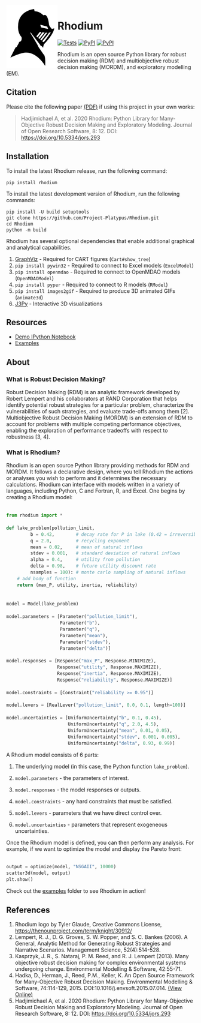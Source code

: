<img align="left" src="logo.png" />

# Rhodium

[![Tests](https://github.com/Project-Platypus/Rhodium/actions/workflows/tests.yml/badge.svg)](https://github.com/Project-Platypus/Rhodium/actions/workflows/tests.yml)
[![PyPI](https://img.shields.io/pypi/v/Rhodium.svg)](https://pypi.python.org/pypi/Rhodium)
[![PyPI](https://img.shields.io/pypi/dm/Rhodium.svg)](https://pypi.python.org/pypi/Rhodium)

Rhodium is an open source Python library for robust decision making (RDM) and multiobjective robust decision
making (MORDM), and exploratory modelling (EM).

## Citation

Please cite the following paper [(PDF)](https://par.nsf.gov/servlets/purl/10314245) if using this project in your own works:

> Hadjimichael A, et al. 2020 Rhodium: Python Library for Many-Objective Robust Decision Making and Exploratory Modeling.
> Journal of Open Research Software, 8: 12. DOI: https://doi.org/10.5334/jors.293

## Installation

To install the latest Rhodium release, run the following command:

```
pip install rhodium
```

To install the latest development version of Rhodium, run the following commands:

```
pip install -U build setuptools
git clone https://github.com/Project-Platypus/Rhodium.git
cd Rhodium
python -m build
```

Rhodium has several optional dependencies that enable additional graphical and analytical capabilities.

1. [GraphViz](http://www.graphviz.org/Download.php) - Required for CART figures (`Cart#show_tree`)
2. `pip install pywin32` - Required to connect to Excel models (`ExcelModel`)
3. `pip install openmdao` - Required to connect to OpenMDAO models (`OpenMDAOModel`)
4. `pip install pyper` - Required to connect to R models (`RModel`)
4. `pip install images2gif` - Required to produce 3D animated GIFs (`animate3d`)
5. [J3Py](https://github.com/Project-Platypus/J3Py) - Interactive 3D visualizations

## Resources

* [Demo IPython Notebook](https://gist.github.com/dhadka/a8d7095c98130d8f73bc)
* [Examples](https://github.com/Project-Platypus/Rhodium/tree/master/examples)

## About

### What is Robust Decision Making?

Robust Decision Making (RDM) is an analytic framework developed by Robert Lempert and his
collaborators at RAND Corporation that helps identify potential robust strategies for a
particular problem, characterize the vulnerabilities of such strategies, and evaluate
trade-offs among them [2].  Multiobjective Robust Decision Making (MORDM)
is an extension of RDM to account for problems with multiple competing performance objectives,
enabling the exploration of performance tradeoffs with respect to robustness
[3, 4].

### What is Rhodium?

Rhodium is an open source Python library providing methods for RDM and MORDM.  It follows a
declarative design, where you tell Rhodium the actions or analyses you wish to perform and
it determines the necessary calculations.  Rhodium can interface with models written in
a variety of languages, including Python, C and Fortran, R, and Excel.  One begins by
creating a Rhodium model:

```python

from rhodium import *

def lake_problem(pollution_limit,
         b = 0.42,        # decay rate for P in lake (0.42 = irreversible)
         q = 2.0,         # recycling exponent
         mean = 0.02,     # mean of natural inflows
         stdev = 0.001,   # standard deviation of natural inflows
         alpha = 0.4,     # utility from pollution
         delta = 0.98,    # future utility discount rate
         nsamples = 100): # monte carlo sampling of natural inflows
    # add body of function
    return (max_P, utility, inertia, reliability)


model = Model(lake_problem)

model.parameters = [Parameter("pollution_limit"),
                    Parameter("b"),
                    Parameter("q"),
                    Parameter("mean"),
                    Parameter("stdev"),
                    Parameter("delta")]

model.responses = [Response("max_P", Response.MINIMIZE),
                   Response("utility", Response.MAXIMIZE),
                   Response("inertia", Response.MAXIMIZE),
                   Response("reliability", Response.MAXIMIZE)]

model.constraints = [Constraint("reliability >= 0.95")]

model.levers = [RealLever("pollution_limit", 0.0, 0.1, length=100)]

model.uncertainties = [UniformUncertainty("b", 0.1, 0.45),
                       UniformUncertainty("q", 2.0, 4.5),
                       UniformUncertainty("mean", 0.01, 0.05),
                       UniformUncertainty("stdev", 0.001, 0.005),
                       UniformUncertainty("delta", 0.93, 0.99)]
```

A Rhodium model consists of 6 parts:

1. The underlying model (in this case, the Python function `lake_problem`).
2. `model.parameters` - the parameters of interest.
3. `model.responses` - the model responses or outputs.
4. `model.constraints` - any hard constraints that must be satisfied.

5. `model.levers` - parameters that we have direct control over.
6. `model.uncertainties` - parameters that represent exogeneous uncertainties.

Once the Rhodium model is defined, you can then perform any analysis.  For example,
if we want to optimize the model and display the Pareto front:

```python

output = optimize(model, "NSGAII", 10000)
scatter3d(model, output)
plt.show()
```

Check out the [examples](https://github.com/Project-Platypus/Rhodium/tree/master/examples) folder
to see Rhodium in action!

## References

1. Rhodium logo by Tyler Glaude, Creative Commons License, https://thenounproject.com/term/knight/30912/
2. Lempert, R. J., D. G. Groves, S. W. Popper, and S. C. Bankes (2006).  A General, Analytic
   Method for Generating Robust Strategies and Narrative Scenarios.  Management Science, 52(4):514-528.
3. Kasprzyk, J. R., S. Nataraj, P. M. Reed, and R. J. Lempert (2013).  Many objective robust
   decision making for complex environmental systems undergoing change. Environmental
   Modelling & Software, 42:55-71.
4. Hadka, D., Herman, J., Reed, P.M., Keller, K. An Open Source Framework for Many-Objective
   Robust Decision Making. Environmental Modelling & Software, 74:114-129, 2015.
   DOI:10.1016/j.envsoft.2015.07.014. [(View Online)](http://www.sciencedirect.com/science/article/pii/S1364815215300190)
5. Hadjimichael A, et al. 2020 Rhodium: Python Library for Many-Objective Robust Decision Making and Exploratory Modeling.
   Journal of Open Research Software, 8: 12. DOI: https://doi.org/10.5334/jors.293
